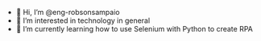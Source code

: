 - 👋 Hi, I’m @eng-robsonsampaio
- 👀 I’m interested in technology in general
- 🌱 I’m currently learning how to use Selenium with Python to create RPA

<!---
eng-robsonsampaio/eng-robsonsampaio is a ✨ special ✨ repository because its `README.md` (this file) appears on your GitHub profile.
You can click the Preview link to take a look at your changes.
--->
